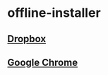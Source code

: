 # offline-installer

## [Dropbox](https://www.dropbox.com/downloading?full=1&os=win)

## [Google Chrome](https://www.google.com/intl/en/chrome/browser/desktop/index.html?standalone=1)
